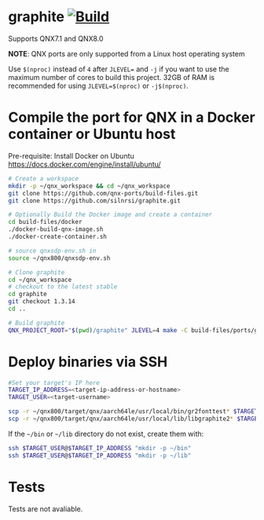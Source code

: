 # graphite [![Build](https://github.com/qnx-ports/build-files/actions/workflows/graphite.yml/badge.svg)](https://github.com/qnx-ports/build-files/actions/workflows/graphite.yml)

Supports QNX7.1 and QNX8.0

**NOTE**: QNX ports are only supported from a Linux host operating system

Use `$(nproc)` instead of `4` after `JLEVEL=` and `-j` if you want to use the maximum number of cores to build this project.
32GB of RAM is recommended for using `JLEVEL=$(nproc)` or `-j$(nproc)`.

# Compile the port for QNX in a Docker container or Ubuntu host

Pre-requisite: Install Docker on Ubuntu https://docs.docker.com/engine/install/ubuntu/
```bash
# Create a workspace
mkdir -p ~/qnx_workspace && cd ~/qnx_workspace
git clone https://github.com/qnx-ports/build-files.git
git clone https://github.com/silnrsi/graphite.git

# Optionally Build the Docker image and create a container
cd build-files/docker
./docker-build-qnx-image.sh
./docker-create-container.sh

# source qnxsdp-env.sh in
source ~/qnx800/qnxsdp-env.sh

# Clone graphite
cd ~/qnx_workspace
# checkout to the latest stable
cd graphite
git checkout 1.3.14
cd ..

# Build graphite
QNX_PROJECT_ROOT="$(pwd)/graphite" JLEVEL=4 make -C build-files/ports/graphite install
```

# Deploy binaries via SSH
```bash
#Set your target's IP here
TARGET_IP_ADDRESS=<target-ip-address-or-hostname>
TARGET_USER=<target-username>

scp -r ~/qnx800/target/qnx/aarch64le/usr/local/bin/gr2fonttest* $TARGET_USER@$TARGET_IP_ADDRESS:~/bin
scp -r ~/qnx800/target/qnx/aarch64le/usr/local/lib/libgraphite2* $TARGET_USER@$TARGET_IP_ADDRESS:~/lib
```

If the `~/bin` or `~/lib` directory do not exist, create them with:
```bash
ssh $TARGET_USER@$TARGET_IP_ADDRESS "mkdir -p ~/bin"
ssh $TARGET_USER@$TARGET_IP_ADDRESS "mkdir -p ~/lib"
````

# Tests
Tests are not avaliable.
